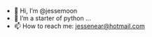 - 👋 Hi, I’m @jessemoon
- 🌱 I’m a starter of python ...
- 📫 How to reach me: jessenear@hotmail.com

<!---
jessemoon/jessemoon is a ✨ special ✨ repository because its `README.md` (this file) appears on your GitHub profile.
You can click the Preview link to take a look at your changes.
--->
